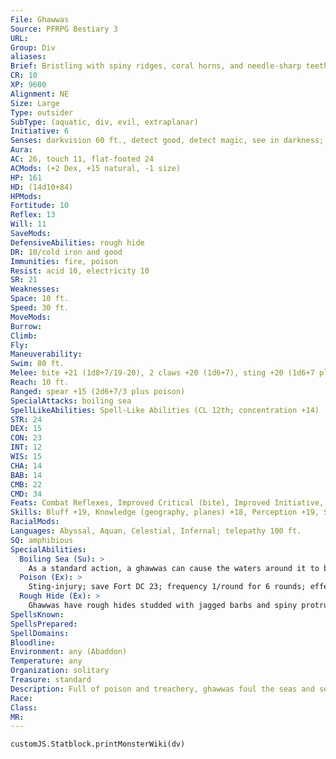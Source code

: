 ```yaml
---
File: Ghawwas
Source: PFRPG Bestiary 3
URL: 
Group: Div
aliases: 
Brief: Bristling with spiny ridges, coral horns, and needle-sharp teeth, this menacing biped seems to have emerged from some poisoned sea.
CR: 10
XP: 9600
Alignment: NE
Size: Large
Type: outsider
SubType: (aquatic, div, evil, extraplanar)
Initiative: 6
Senses: darkvision 60 ft., detect good, detect magic, see in darkness; Perception +19
Aura: 
AC: 26, touch 11, flat-footed 24
ACMods: (+2 Dex, +15 natural, -1 size)
HP: 161
HD: (14d10+84)
HPMods: 
Fortitude: 10
Reflex: 13
Will: 11
SaveMods: 
DefensiveAbilities: rough hide
DR: 10/cold iron and good
Immunities: fire, poison
Resist: acid 10, electricity 10
SR: 21
Weaknesses: 
Space: 10 ft.
Speed: 30 ft.
MoveMods: 
Burrow: 
Climb: 
Fly: 
Maneuverability: 
Swim: 80 ft.
Melee: bite +21 (1d8+7/19-20), 2 claws +20 (1d6+7), sting +20 (1d6+7 plus poison) or   spear +20/+15/+10 (2d6+10/3 plus poison), bite +19 (1d8+3/19-20), sting +18 (1d6+3 plus poison)
Reach: 10 ft.
Ranged: spear +15 (2d6+7/3 plus poison)
SpecialAttacks: boiling sea
SpellLikeAbilities: Spell-Like Abilities (CL 12th; concentration +14)  Constant-detect good, detect magic   At Will-control water, curse water, deeper darkness, dimension door   3/day-hallucinatory terrain (DC 16), stinking cloud (DC 15), summon (level 6, 1 pairaka 60%), quench (DC 15)
STR: 24
DEX: 15
CON: 23
INT: 12
WIS: 15
CHA: 14
BAB: 14
CMB: 22
CMD: 34
Feats: Combat Reflexes, Improved Critical (bite), Improved Initiative, Lightning Reflexes, Multiattack, Power Attack, Weapon Focus (bite)
Skills: Bluff +19, Knowledge (geography, planes) +18, Perception +19, Stealth +15, Survival +19, Swim +32
RacialMods: 
Languages: Abyssal, Aquan, Celestial, Infernal; telepathy 100 ft.
SQ: amphibious
SpecialAbilities:
  Boiling Sea (Su): >
    As a standard action, a ghawwas can cause the waters around it to boil. Any creature within 50 feet of the ghawwas, within the same body of water, and at least half submerged takes 6d6 points of fire damage (Fortitude DC 23 half ). The save DC is Constitution-based.
  Poison (Ex): >
    Sting-injury; save Fort DC 23; frequency 1/round for 6 rounds; effect 1d6 Str; cure 2 consecutive saves.
  Rough Hide (Ex): >
    Ghawwas have rough hides studded with jagged barbs and spiny protrusions. Any creature striking a ghawwas with a natural weapon or an unarmed strike takes 1d6 points of slashing and piercing damage.
SpellsKnown: 
SpellsPrepared: 
SpellDomains: 
Bloodline: 
Environment: any (Abaddon)
Temperature: any
Organization: solitary
Treasure: standard
Description: Full of poison and treachery, ghawwas foul the seas and seek to bring ruin to those who dwell there. Ghawwas resemble a mixture of hulking humanoid, prehistoric fish, and poisonous bottom-feeder. While most ghawwas live in salt water, they sometimes teleport to oases to defile them or suck them dry. Although they see all mortals as enemies, ghawwas bear a particular grudge against peaceable, water-breathing creatures such as merfolk and locathah.  All ghawwas find the tolling of bells insufferable, the sound filling them with rage and driving them to seek out the source and destroy either the bell or those ringing it.  The typical ghawwas stands 12 feet tall and weighs close to 1,200 pounds.
Race: 
Class: 
MR: 
---
```

```dataviewjs
customJS.Statblock.printMonsterWiki(dv)
```
